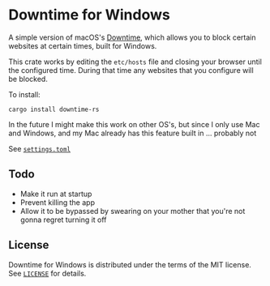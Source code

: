 # Downtime for Windows

A simple version of macOS's [Downtime](https://support.apple.com/guide/mac-help/manage-downtime-in-screen-time-mchl69510069/mac), which allows you to block certain websites at certain times, built for Windows.

This crate works by editing the `etc/hosts` file and closing your browser until the configured time. During that time any websites that you configure will be blocked.

To install:

```shell
cargo install downtime-rs
```

In the future I might make this work on other OS's, but since I only use Mac and Windows, and my Mac already has this feature built in ... probably not

See [`settings.toml`](./settings.toml)

## Todo

- Make it run at startup
- Prevent killing the app
- Allow it to be bypassed by swearing on your mother that you're not gonna regret turning it off

## License

Downtime for Windows is distributed under the terms of the MIT license. See [`LICENSE`](./LICENSE) for details.
